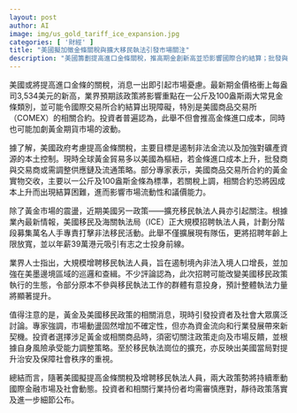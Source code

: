 ```yaml
---
layout: post
author: AI
image: img/us_gold_tariff_ice_expansion.jpg
categories: [ '財經' ]
title: "美國擬加徵金條關稅與擴大移民執法引發市場關注"
description: "美國籌劃提高進口金條關稅，推高期金創新高並恐影響國際合約結算；批發與交易商面臨供應鏈調整壓力。同時移民執法大規模招聘，力求加強打擊非法入境與邊境查緝。兩大政策同步推進，國際金融市場及社會秩序備受牽動，業界與投資者密切留意後續發展。"
---
```

美國或將提高進口金條的關稅，消息一出即引起市場憂慮。最新期金價格衝上每盎司3,534美元的新高，業界預期該政策將影響重點在一公斤及100盎斯兩大常見金條類別，並可能令國際交易所合約結算出現障礙，特別是美國商品交易所（COMEX）的相關合約。投資者普遍認為，此舉不但會推高金條進口成本，同時也可能加劇黃金期貨市場的波動。

據了解，美國政府考慮提高金條關稅，主要目標是遏制非法金流以及加強對礦產資源的本土控制。現時全球黃金貿易多以美國為樞紐，若金條進口成本上升，批發商與交易商或需調整供應鏈及流通策略。部分專家表示，美國商品交易所合約的黃金實物交收，主要以一公斤及100盎斯金條為標準，若關稅上調，相關合約恐將因成本上升而出現結算困難，進而影響市場流動性和議價能力。

除了黃金市場的震盪，近期美國另一政策——擴充移民執法人員亦引起關注。根據業內最新情報，美國移民及海關執法局（ICE）正大規模招聘執法人員，計劃分階段募集萬名人手專責打擊非法移民活動。此舉不僅擴展現有隊伍，更將招聘年齡上限放寬，並以年薪39萬港元吸引有志之士投身前線。

業界人士指出，大規模增聘移民執法人員，旨在遏制境內非法入境人口增長，並加強在美墨邊境區域的巡邏和查緝。不少評論認為，此次招聘可能改變美國移民政策執行的生態，令部分原本不參與移民執法工作的群體有意投身，預計整體執法力量將顯著提升。

值得注意的是，黃金及美國移民政策的相關消息，現時引發投資者及社會大眾廣泛討論。專家強調，市場動盪固然增加不確定性，但亦為資金流向和行業發展帶來新契機。投資者選擇涉足黃金或相關商品時，須密切關注政策走向及市場反饋，並根據自身風險承受能力調整策略。至於移民執法崗位的擴充，亦反映出美國當局對提升治安及保障社會秩序的重視。

總結而言，隨著美國擬提高金條關稅及增聘移民執法人員，兩大政策勢將持續牽動國際金融市場及社會動態。投資者和相關行業持份者均需審慎應對，靜待政策落實及進一步細節公布。